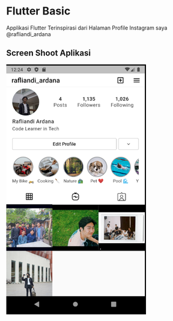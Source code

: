# Flutter Basic

Applikasi Flutter Terinspirasi dari Halaman Profile Instagram saya @rafliandi_ardana

## Screen Shoot Aplikasi

![](https://github.com/rafliandi13/MBKMSIFLUTTER/blob/master/flutter_testapp/Capture.PNG)
